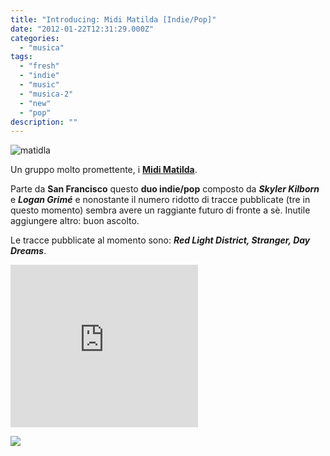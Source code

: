 ```yaml
---
title: "Introducing: Midi Matilda [Indie/Pop]"
date: "2012-01-22T12:31:29.000Z"
categories:
  - "musica"
tags:
  - "fresh"
  - "indie"
  - "music"
  - "musica-2"
  - "new"
  - "pop"
description: ""
---
```


![](https://enricodeleo.s3.eu-south-1.amazonaws.com/uploads/2012/01/matidla.jpg "matidla")

Un gruppo molto promettente, i **[Midi Matilda](http://midimatilda.com/)**.

Parte da **San Francisco** questo **duo indie/pop** composto da _**Skyler Kilborn**_ e **_Logan Grimé_** e nonostante il numero ridotto di tracce pubblicate (tre in questo momento) sembra avere un raggiante futuro di fronte a sè. Inutile aggiungere altro: buon ascolto.

Le tracce pubblicate al momento sono: **_Red Light District, Stranger, Day Dreams_**.

<iframe width="300" height="260" style="position: relative; display: block; width: 300px; height: 260px;" src="https://bandcamp.com/EmbeddedPlayer/v=2/album=4089481596/size=grande3/bgcol=FFFFFF/linkcol=4285BB/" allowtransparency="true" frameborder="0"><a href="http://midimatilda.bandcamp.com/album/red-light-district">Red Light District by Midi Matilda</a></iframe>

[![](https://img.youtube.com/vi/lugfAWYmeJs/0.jpg)](https://www.youtube.com/watch?v=lugfAWYmeJs)
